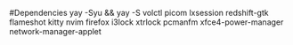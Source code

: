 #Dependencies
yay -Syu && yay -S volctl picom lxsession redshift-gtk flameshot kitty nvim firefox i3lock xtrlock pcmanfm xfce4-power-manager network-manager-applet
